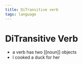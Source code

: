```yaml
---
title: DiTransitive verb
tags: language
---
```


# DiTransitive Verb
- a verb has two [[noun]] objects 
- I cooked a duck for her
























